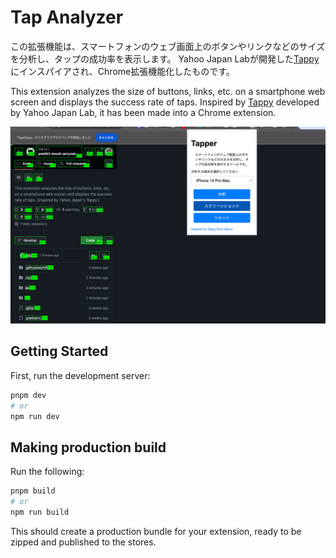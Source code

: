 # Tap Analyzer

この拡張機能は、スマートフォンのウェブ画面上のボタンやリンクなどのサイズを分析し、タップの成功率を表示します。
Yahoo Japan Labが開発した[Tappy](https://tappy.yahoo.co.jp/)にインスパイアされ、Chrome拡張機能化したものです。

This extension analyzes the size of buttons, links, etc. on a smartphone web screen and displays the success rate of taps.
Inspired by [Tappy](https://tappy.yahoo.co.jp/) developed by Yahoo Japan Lab, it has been made into a Chrome extension.

![screenshot](./img/screenshot.jpg)

## Getting Started

First, run the development server:

```bash
pnpm dev
# or
npm run dev
```

## Making production build

Run the following:

```bash
pnpm build
# or
npm run build
```

This should create a production bundle for your extension, ready to be zipped and published to the stores.
